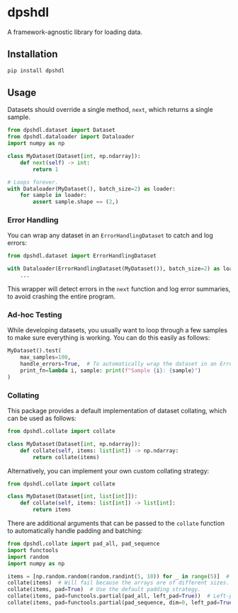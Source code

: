 # dpshdl

A framework-agnostic library for loading data.

## Installation

```bash
pip install dpshdl
```

## Usage

Datasets should override a single method, `next`, which returns a single sample.

```python
from dpshdl.dataset import Dataset
from dpshdl.dataloader import Dataloader
import numpy as np

class MyDataset(Dataset[int, np.ndarray]):
    def next(self) -> int:
        return 1

# Loops forever.
with Dataloader(MyDataset(), batch_size=2) as loader:
    for sample in loader:
        assert sample.shape == (2,)
```

### Error Handling

You can wrap any dataset in an `ErrorHandlingDataset` to catch and log errors:

```python
from dpshdl.dataset import ErrorHandlingDataset

with Dataloader(ErrorHandlingDataset(MyDataset()), batch_size=2) as loader:
    ...
```

This wrapper will detect errors in the `next` function and log error summaries, to avoid crashing the entire program.

### Ad-hoc Testing

While developing datasets, you usually want to loop through a few samples to make sure everything is working. You can do this easily as follows:

```python
MyDataset().test(
    max_samples=100,
    handle_errors=True,  # To automatically wrap the dataset in an ErrorHandlingDataset.
    print_fn=lambda i, sample: print(f"Sample {i}: {sample}")
)
```

### Collating

This package provides a default implementation of dataset collating, which can be used as follows:

```python
from dpshdl.collate import collate

class MyDataset(Dataset[int, np.ndarray]):
    def collate(self, items: list[int]) -> np.ndarray:
        return collate(items)
```

Alternatively, you can implement your own custom collating strategy:

```python
from dpshdl.collate import collate

class MyDataset(Dataset[int, list[int]]):
    def collate(self, items: list[int]) -> list[int]:
        return items
```

There are additional arguments that can be passed to the `collate` function to automatically handle padding and batching:

```python
from dpshdl.collate import pad_all, pad_sequence
import functools
import random
import numpy as np

items = [np.random.random(random.randint(5, 10)) for _ in range(5)]  # Randomly sized arrays.
collate(items)  # Will fail because the arrays are of different sizes.
collate(items, pad=True)  # Use the default padding strategy.
collate(items, pad=functools.partial(pad_all, left_pad=True))  # Left-padding.
collate(items, pad=functools.partial(pad_sequence, dim=0, left_pad=True))  # Pads a specific dimension.
```
